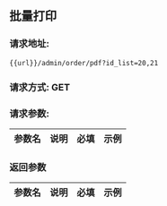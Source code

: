 ## 批量打印
### 请求地址:
```
{{url}}/admin/order/pdf?id_list=20,21
```
### 请求方式: GET  
### 请求参数:  

|参数名|说明|必填|示例|  
 |---|---|---|---|  
### 返回参数  

|参数名|说明|必填|示例|  
 |---|---|---|---|  
